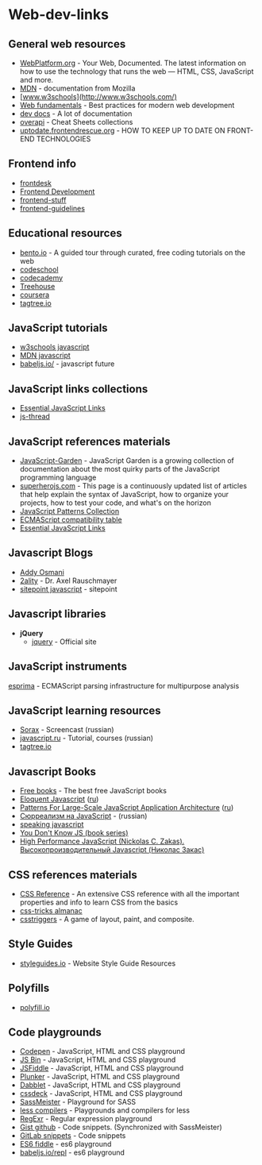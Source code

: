 # Web-dev-links

## General web resources
- [WebPlatform.org](http://www.webplatform.org/) - Your Web, Documented. The latest information on how to use the technology that runs the web — HTML, CSS, JavaScript and more.
- [MDN](https://developer.mozilla.org/en-US/) - documentation from Mozilla
- [www.w3schools](http://www.w3schools.com/)
- [Web fundamentals](https://developers.google.com/web/fundamentals/) - Best practices for modern web development
- [dev docs](http://devdocs.io/) - A lot of documentation
- [overapi](http://overapi.com/) - Cheat Sheets collections
- [uptodate.frontendrescue.org](http://uptodate.frontendrescue.org/) - HOW TO KEEP UP TO DATE ON FRONT-END TECHNOLOGIES

## Frontend info
- [frontdesk](https://github.com/miripiruni/frontdesk)
- [Frontend Development](https://github.com/dypsilon/frontend-dev-bookmarks)
- [frontend-stuff](https://github.com/moklick/frontend-stuff)
- [frontend-guidelines](https://github.com/bendc/frontend-guidelines)

## Educational resources
- [bento.io](https://www.bento.io/) - A guided tour through curated, free coding tutorials on the web
- [codeschool](https://www.codeschool.com/)
- [codecademy](http://www.codecademy.com/)
- [Treehouse](http://teamtreehouse.com/)
- [coursera](https://www.coursera.org/)
- [tagtree.io](http://tagtree.io/)

## JavaScript tutorials
- [w3schools javascript](http://www.w3schools.com/js/default.asp)
- [MDN javascript](https://developer.mozilla.org/en-US/docs/Web/JavaScript)
- [babeljs.io/](https://babeljs.io/) - javascript future

## JavaScript links collections
- [Essential JavaScript Links](https://gist.github.com/ericelliott/d576f72441fc1b27dace)
- [js-thread](https://github.com/ID25/js-thread)

## JavaScript references materials
- [JavaScript-Garden](http://bonsaiden.github.io/JavaScript-Garden/) - JavaScript Garden is a growing collection of documentation about the most quirky parts of the JavaScript programming language
- [superherojs.com](http://superherojs.com/) - This page is a continuously updated list of articles that help explain the syntax of JavaScript, how to organize your projects, how to test your code, and what's on the horizon
- [JavaScript Patterns Collection](http://shichuan.github.io/javascript-patterns/)
- [ECMAScript compatibility table](http://kangax.github.io/compat-table/es5/)
- [Essential JavaScript Links](https://gist.github.com/ericelliott/d576f72441fc1b27dace)

## Javascript Blogs
- [Addy Osmani](http://addyosmani.com/blog/)
- [2ality](http://www.2ality.com/) - Dr. Axel Rauschmayer
- [sitepoint javascript](http://www.sitepoint.com/javascript/) - sitepoint


## Javascript libraries
- **jQuery**
    + [jquery](http://jquery.com/) - Official site

## JavaScript instruments
[esprima](http://esprima.org/index.html) - ECMAScript parsing infrastructure for multipurpose analysis

## JavaScript learning resources
- [Sorax](https://www.youtube.com/playlist?list=PL363QX7S8MfSxcHzvkNEqMYbOyhLeWwem) - Screencast (russian)
- [javascript.ru](http://javascript.ru/) - Tutorial, courses (russian)
- [tagtree.io](http://tagtree.io/)

## Javascript Books
- [Free books](http://jsbooks.revolunet.com/) - The best free JavaScript books
- [Eloquent Javascript](http://eloquentjavascript.net/) ([ru](http://habrahabr.ru/post/240219/))
- [Patterns For Large-Scale JavaScript Application Architecture](http://addyosmani.com/largescalejavascript/) ([ru](http://largescalejs.ru/))
- [Сюрреализм на JavaScript](http://bakhirev.biz/book/#SDPcG) - (russian)
- [speaking javascript](http://speakingjs.com/es5/)
- [You Don't Know JS (book series)](https://github.com/getify/You-Dont-Know-JS/blob/master/README.md?utm_source=javascriptweekly&utm_medium=email)
- [High Performance JavaScript (Nickolas C. Zakas). Высокопроизводительный Javascript (Николас Закас)](http://vstarkov.ru/high-performance-javascript/)

## CSS references materials
- [CSS Reference](http://tympanus.net/codrops/css_reference/) - An extensive CSS reference with all the important properties and info to learn CSS from the basics
- [css-tricks almanac](http://css-tricks.com/almanac/)
- [csstriggers](http://csstriggers.com/) - A game of layout, paint, and composite.

## Style Guides
- [styleguides.io](http://styleguides.io/) - Website Style Guide Resources

## Polyfills
- [polyfill.io](https://cdn.polyfill.io/v1/docs/)

## Code playgrounds
- [Codepen](http://codepen.io/) - JavaScript, HTML and CSS playground
- [JS Bin](http://jsbin.com/?html,output) - JavaScript, HTML and CSS playground
- [JSFiddle](http://jsfiddle.net/) - JavaScript, HTML and CSS playground
- [Plunker](http://plnkr.co/) - JavaScript, HTML and CSS playground
- [Dabblet](http://dabblet.com/) - JavaScript, HTML and CSS playground
- [cssdeck](http://cssdeck.com/) - JavaScript, HTML and CSS playground
- [SassMeister](http://sassmeister.com/) - Playground for SASS
- [less compilers](http://lesscss.org/usage/#online-less-compilers) - Playgrounds and compilers for less
- [RegExr](http://regexr.com/) - Regular expression playground
- [Gist github](https://gist.github.com/) - Code snippets. (Synchronized with SassMeister)
- [GitLab snippets](https://gitlab.com/snippets) - Code snippets
- [ES6 fiddle](http://www.es6fiddle.net/) - es6 playground
- [babeljs.io/repl](http://babeljs.io/repl/) - es6 playground
